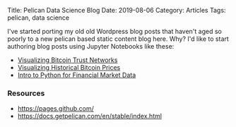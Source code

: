 Title: Pelican Data Science Blog
Date: 2019-08-06
Category: Articles
Tags: pelican, data science

I've started porting my old old Wordpress blog posts that haven't aged so poorly to a new pelican based
static content blog here. Why? I'd like to start authoring blog posts using Jupyter Notebooks like these:

* [Visualizing Bitcoin Trust Networks](https://nbviewer.jupyter.org/github/degiere/python-finance-notebooks/blob/master/visualizing-bitcoin-otc-trust-network.ipynb)
* [Visualizing Historical Bitcoin Prices](https://nbviewer.jupyter.org/github/degiere/python-finance-notebooks/blob/master/visualizing-historical-bitcoin-prices.ipynb)
* [Intro to Python for Financial Market Data](https://nbviewer.jupyter.org/github/degiere/python-finance-notebooks/blob/master/python-financial-market-data-visualization.ipynb)

### Resources
* <https://pages.github.com/>
* <https://docs.getpelican.com/en/stable/index.html>


